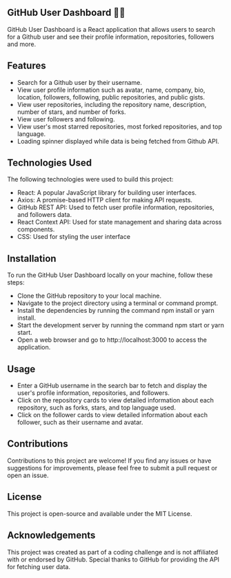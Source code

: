 ## GitHub User Dashboard 👩‍💻

GitHub User Dashboard is a React application that allows users to search for a Github user and see their profile information, repositories, followers and more.

## Features
* Search for a Github user by their username.
* View user profile information such as avatar, name, company, bio, location, followers, following, public repositories, and public gists.
* View user repositories, including the repository name, description, number of stars, and number of forks.
* View user followers and following.
* View user's most starred repositories, most forked repositories, and top language.
* Loading spinner displayed while data is being fetched from Github API.

## Technologies Used
The following technologies were used to build this project:

* React: A popular JavaScript library for building user interfaces.
* Axios: A promise-based HTTP client for making API requests.
* GitHub REST API: Used to fetch user profile information, repositories, and followers data.
* React Context API: Used for state management and sharing data across components.
* CSS: Used for styling the user interface

## Installation
To run the GitHub User Dashboard locally on your machine, follow these steps:

-  Clone the GitHub repository to your local machine.
-  Navigate to the project directory using a terminal or command prompt.
-  Install the dependencies by running the command npm install or yarn install.
-  Start the development server by running the command npm start or yarn start.
-  Open a web browser and go to http://localhost:3000 to access the application.

## Usage
* Enter a GitHub username in the search bar to fetch and display the user's profile information, repositories, and followers.
* Click on the repository cards to view detailed information about each repository, such as forks, stars, and top language used.
* Click on the follower cards to view detailed information about each follower, such as their username and avatar.

## Contributions
Contributions to this project are welcome! If you find any issues or have suggestions for improvements, please feel free to submit a pull request or open an issue.

## License
This project is open-source and available under the MIT License.

## Acknowledgements
This project was created as part of a coding challenge and is not affiliated with or endorsed by GitHub. Special thanks to GitHub for providing the API for fetching user data.
